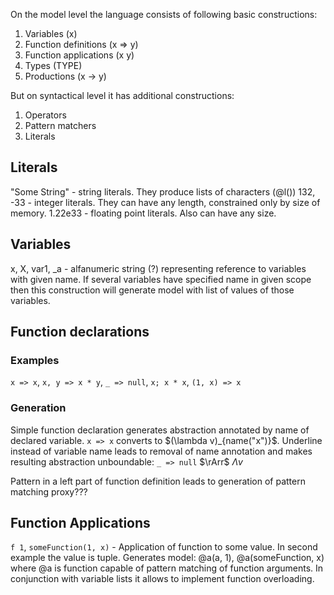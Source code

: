 On the model level the language consists of following basic constructions:

1. Variables (x)
2. Function definitions (x => y)
3. Function applications (x y)
4. Types (TYPE)
5. Productions (x -> y)

But on syntactical level it has additional constructions:

1. Operators
2. Pattern matchers
3. Literals

## Literals

"Some String" - string literals. They produce lists of characters (@l())
132, -33 - integer literals. They can have any length, constrained only by size of memory.
1.22e33 - floating point literals. Also can have any size.

## Variables

x, X, var1, \_a - alfanumeric string (?) representing reference to variables with given name. If several variables have specified name in given scope then this construction will generate model with list of values of those variables.

## Function declarations

### Examples
`x => x`, `x, y => x * y`, `_ => null`, `x; x * x`, `(1, x) => x`

### Generation
Simple function declaration generates abstraction annotated by name of declared variable. `x => x` converts to $(\lambda v)_{name("x")}$. Underline instead of variable name leads to removal of name annotation and makes resulting abstraction unboundable: `_ => null` $\rArr$ $\Lambda v$

Pattern in a left part of function definition leads to generation of pattern matching proxy???

## Function Applications

`f 1`, `someFunction(1, x)` - Application of function to some value. In second example the
value is tuple. Generates model: @a(а, 1), @a(someFunction, x) where @a is function capable of pattern matching of function arguments. In conjunction with variable lists it allows to implement function overloading.
